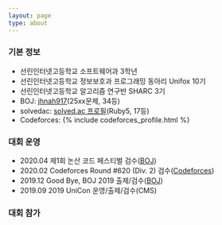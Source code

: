 ```yaml
---
layout: page
type: about
---
```


### 기본 정보
* 선린인터넷고등학교 소프트웨어과 3학년
* 선린인터넷고등학교 정보보호과 프로그래밍 동아리 Unifox 10기
* 선린인터넷고등학교 알고리즘 연구반 SHARC 3기
* BOJ: [jhnah917](http://icpc.me/jhnah917)(25xx문제, 34등)
* solvedac: [solved.ac 프로필](https://solved.ac/jhnah917)(Ruby5, 17등)
* Codeforces: {% include codeforces_profile.html %}

### 대회 운영
* 2020.04 제1회 논산 코드 페스티벌 검수([BOJ](http://icpc.me/c/507))
* 2020.02 Codeforces Round #620 (Div. 2) 검수([Codeforces](https://codeforces.com/contest/1304))
* 2019.12 Good Bye, BOJ 2019 출제/검수([BOJ](http://icpc.me/c/497))
* 2019.09 2019 UniCon 운영/출제/검수(CMS)

### 대회 참가
